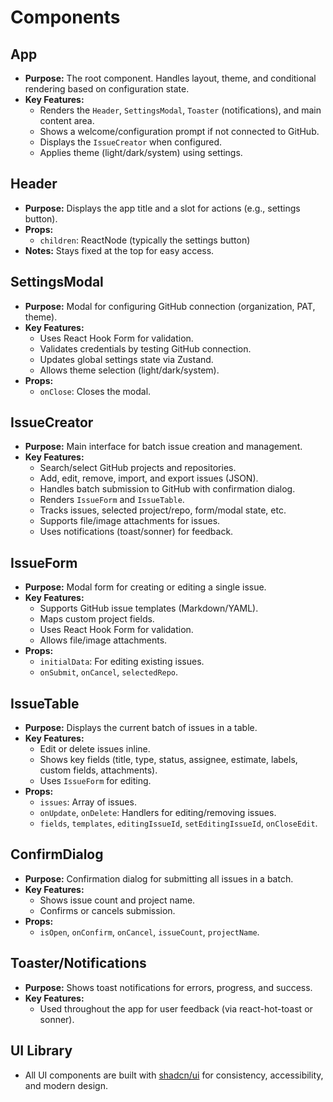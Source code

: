 # Components

## App

- **Purpose:** The root component. Handles layout, theme, and conditional rendering based on configuration state.
- **Key Features:**
  - Renders the `Header`, `SettingsModal`, `Toaster` (notifications), and main content area.
  - Shows a welcome/configuration prompt if not connected to GitHub.
  - Displays the `IssueCreator` when configured.
  - Applies theme (light/dark/system) using settings.

## Header

- **Purpose:** Displays the app title and a slot for actions (e.g., settings button).
- **Props:**
  - `children`: ReactNode (typically the settings button)
- **Notes:** Stays fixed at the top for easy access.

## SettingsModal

- **Purpose:** Modal for configuring GitHub connection (organization, PAT, theme).
- **Key Features:**
  - Uses React Hook Form for validation.
  - Validates credentials by testing GitHub connection.
  - Updates global settings state via Zustand.
  - Allows theme selection (light/dark/system).
- **Props:**
  - `onClose`: Closes the modal.

## IssueCreator

- **Purpose:** Main interface for batch issue creation and management.
- **Key Features:**
  - Search/select GitHub projects and repositories.
  - Add, edit, remove, import, and export issues (JSON).
  - Handles batch submission to GitHub with confirmation dialog.
  - Renders `IssueForm` and `IssueTable`.
  - Tracks issues, selected project/repo, form/modal state, etc.
  - Supports file/image attachments for issues.
  - Uses notifications (toast/sonner) for feedback.

## IssueForm

- **Purpose:** Modal form for creating or editing a single issue.
- **Key Features:**
  - Supports GitHub issue templates (Markdown/YAML).
  - Maps custom project fields.
  - Uses React Hook Form for validation.
  - Allows file/image attachments.
- **Props:**
  - `initialData`: For editing existing issues.
  - `onSubmit`, `onCancel`, `selectedRepo`.

## IssueTable

- **Purpose:** Displays the current batch of issues in a table.
- **Key Features:**
  - Edit or delete issues inline.
  - Shows key fields (title, type, status, assignee, estimate, labels, custom fields, attachments).
  - Uses `IssueForm` for editing.
- **Props:**
  - `issues`: Array of issues.
  - `onUpdate`, `onDelete`: Handlers for editing/removing issues.
  - `fields`, `templates`, `editingIssueId`, `setEditingIssueId`, `onCloseEdit`.

## ConfirmDialog

- **Purpose:** Confirmation dialog for submitting all issues in a batch.
- **Key Features:**
  - Shows issue count and project name.
  - Confirms or cancels submission.
- **Props:**
  - `isOpen`, `onConfirm`, `onCancel`, `issueCount`, `projectName`.

## Toaster/Notifications

- **Purpose:** Shows toast notifications for errors, progress, and success.
- **Key Features:**
  - Used throughout the app for user feedback (via react-hot-toast or sonner).

## UI Library

- All UI components are built with [shadcn/ui](https://ui.shadcn.com/) for consistency, accessibility, and modern design.

